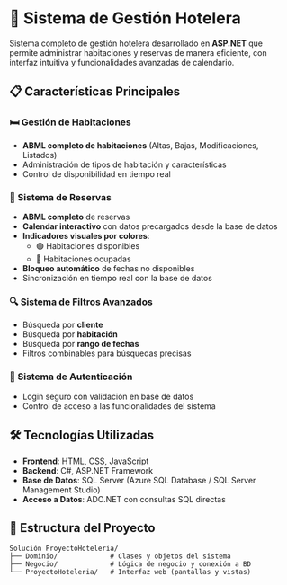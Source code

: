 # 🏨 Sistema de Gestión Hotelera

Sistema completo de gestión hotelera desarrollado en **ASP.NET** que permite administrar habitaciones y reservas de manera eficiente, con interfaz intuitiva y funcionalidades avanzadas de calendario.

## 📋 Características Principales

### 🛏️ Gestión de Habitaciones
- **ABML completo de habitaciones** (Altas, Bajas, Modificaciones, Listados)
- Administración de tipos de habitación y características
- Control de disponibilidad en tiempo real

### 📅 Sistema de Reservas
- **ABML completo** de reservas
- **Calendar interactivo** con datos precargados desde la base de datos
- **Indicadores visuales por colores**:
  - 🟢 Habitaciones disponibles
  - 🔴 Habitaciones ocupadas
- **Bloqueo automático** de fechas no disponibles
- Sincronización en tiempo real con la base de datos

### 🔍 Sistema de Filtros Avanzados
- Búsqueda por **cliente**
- Búsqueda por **habitación**
- Búsqueda por **rango de fechas**
- Filtros combinables para búsquedas precisas

### 🔐 Sistema de Autenticación
- Login seguro con validación en base de datos
- Control de acceso a las funcionalidades del sistema

## 🛠️ Tecnologías Utilizadas

- **Frontend**: HTML, CSS, JavaScript
- **Backend**: C#, ASP.NET Framework
- **Base de Datos**: SQL Server (Azure SQL Database / SQL Server Management Studio)
- **Acceso a Datos**: ADO.NET con consultas SQL directas

## 📁 Estructura del Proyecto

```
Solución ProyectoHoteleria/
├── Dominio/             # Clases y objetos del sistema
├── Negocio/             # Lógica de negocio y conexión a BD
└── ProyectoHoteleria/   # Interfaz web (pantallas y vistas)
```
